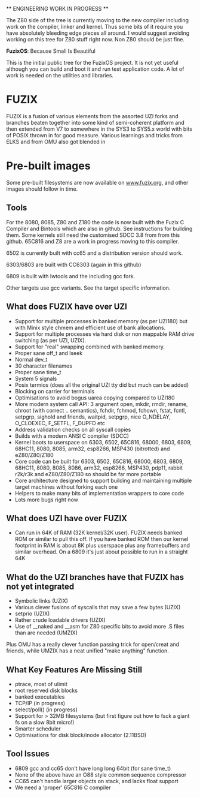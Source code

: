 ** ENGINEERING WORK IN PROGRESS **

The Z80 side of the tree is currently moving to the new compiler including
work on the compiler, linker and kernel. Thus some bits of it require you
have absolutely bleeding edge pieces all around. I would suggest avoiding
working on this tree for Z80 stuff right now. Non Z80 should be just fine.

**FuzixOS**: Because Small Is Beautiful

This is the initial public tree for the FuzixOS project. It is not yet useful although you can build and boot it and run
test application code. A lot of work is needed on the utilities and libraries.

# FUZIX

FUZIX is a fusion of various elements from the assorted UZI forks and
branches beaten together into some kind of semi-coherent platform and then
extended from V7 to somewhere in the SYS3 to SYS5.x world with bits of POSIX
thrown in for good measure. Various learnings and tricks from ELKS and from
OMU also got blended in

# Pre-built images

Some pre-built filesystems are now available on www.fuzix.org, and other
images should follow in time.

## Tools

For the 8080, 8085, Z80 and Z180 the code is now built with the Fuzix C
Compiler and Bintools which are also in github. See instructions for
building them. Some kernels still need the customised SDCC 3.8 from from
this github. 65C816 and Z8 are a work in progress moving to this compiler.

6502 is currently built with cc65 and a distribution version should work.

6303/6803 are built with CC6303 (again in this github)

6809 is built with lwtools and the including gcc fork.

Other targets use gcc variants. See the target specific information.

## What does FUZIX have over UZI

* Support for multiple processes in banked memory (as per UZI180) but
	with Minix style chmem and efficient use of bank allocations.
* Support for multiple processes via hard disk or non mappable RAM
    drive switching (as per UZI, UZIX).
* Support for "real" swapping combined with banked memory.
* Proper sane off_t and lseek
* Normal dev_t
* 30 character filenames
* Proper sane time_t
* System 5 signals
* Posix termios (does all the original UZI tty did but much can be added)
* Blocking on carrier for terminals
* Optimisations to avoid bogus uarea copying compared to UZI180
* More modern system call API: 3 argument open, mkdir, rmdir, rename,
	chroot (with correct .. semantics), fchdir, fchmod, fchown, fstat,
	fcntl, setpgrp, sighold and friends, waitpid, setpgrp, nice
	O_NDELAY, O_CLOEXEC, F_SETFL, F_DUPFD etc
* Address validation checks on all syscall copies
* Builds with a modern ANSI C compiler (SDCC)
* Kernel boots to userspace on 6303, 6502, 65C816, 68000, 6803, 6809, 68HC11, 8080, 8085, arm32, esp8266, MSP430 (bitrotted) and eZ80/Z80/Z180
* Core code can be built for 6303, 6502, 65C816, 68000, 6803, 6809, 68HC11, 8080, 8085, 8086, arm32, esp8266, MSP430, pdp11, rabbit r2k/r3k and eZ80/Z80/Z180 so should be far more portable
* Core architecture designed to support building and maintaining
	multiple target machines without forking each one
* Helpers to make many bits of implementation wrappers to core code
* Lots more bugs right now

## What does UZI have over FUZIX

* Can run in 64K of RAM (32K kernel/32K user). FUZIX needs
	banked ROM or similar to pull this off. If you have banked
	ROM then our kernel footprint in RAM is about 8K plus userspace
	plus any framebuffers and similar overhead. On a 6809 it's just
	about possible to run in a straight 64K

## What do the UZI branches have that FUZIX has not yet integrated

* Symbolic links (UZIX)
* Various clever fusions of syscalls that may save a few bytes
	(UZIX)
* setprio (UZIX)
* Rather crude loadable drivers (UZIX)
* Use of __naked and __asm for Z80 specific bits to avoid more
	.S files than are needed (UMZIX)

Plus OMU has a really clever function passing trick for open/creat and
friends, while UMZIX has a neat unified "make anything" function.

## What Key Features Are Missing Still

* ptrace, most of ulimit
* root reserved disk blocks
* banked executables
* TCP/IP (in progress)
* select/poll() (in progress)
* Support for > 32MB filesystems (but first figure out how to fsck
	a giant fs on a slow 8bit micro!)
* Smarter scheduler
* Optimisations for disk block/inode allocator (2.11BSD)

## Tool Issues

* 6809 gcc and cc65 don't have long long 64bit (for sane time_t)
* None of the above have an O88 style common sequence compressor
* CC65 can't handle larger objects on stack, and lacks float support
* We need a 'proper' 65C816 C compiler

[travis-image]: https://travis-ci.org/EtchedPixels/FUZIX.png?branch=master
[travis-url]: https://travis-ci.org/EtchedPixels/FUZIX
